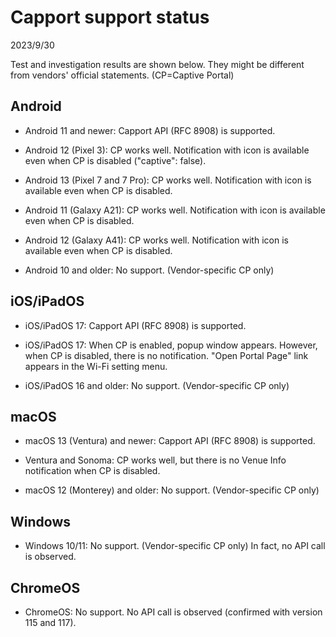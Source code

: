 # Capport support status

2023/9/30

Test and investigation results are shown below. They might be different from vendors' official statements. (CP=Captive Portal)

## Android
- Android 11 and newer: Capport API (RFC 8908) is supported.
- Android 12 (Pixel 3): CP works well. Notification with icon is available even when CP is disabled ("captive": false).
- Android 13 (Pixel 7 and 7 Pro): CP works well. Notification with icon is available even when CP is disabled.
- Android 11 (Galaxy A21): 
CP works well. Notification with icon is available even when CP is disabled.
- Android 12 (Galaxy A41): CP works well. Notification with icon is available even when CP is disabled.

- Android 10 and older: No support. (Vendor-specific CP only)

## iOS/iPadOS
- iOS/iPadOS 17: Capport API (RFC 8908) is supported.
- iOS/iPadOS 17: When CP is enabled, popup window appears. However, when CP is disabled, there is no notification. "Open Portal Page" link appears in the Wi-Fi setting menu.

- iOS/iPadOS 16 and older: No support. (Vendor-specific CP only)

## macOS
- macOS 13 (Ventura) and newer: Capport API (RFC 8908) is supported.
- Ventura and Sonoma: CP works well, but there is no Venue Info notification when CP is disabled.

- macOS 12 (Monterey) and older: No support. (Vendor-specific CP only)

## Windows
- Windows 10/11: No support. (Vendor-specific CP only) In fact, no API call is observed.

## ChromeOS
- ChromeOS: No support. No API call is observed (confirmed with version 115 and 117).


